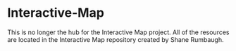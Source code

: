 # Interactive-Map
This is no longer the hub for the Interactive Map project. All of the resources are located in the Interactive Map repository created by Shane Rumbaugh.
